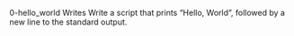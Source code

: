0-hello_world Writes Write a script that prints “Hello, World”, followed by a new line to the standard output.
